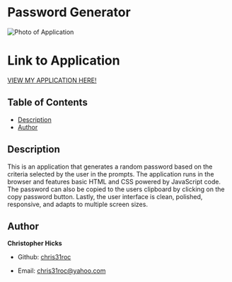 # Password Generator

![Photo of Application](./assets/password-generator.png)


# Link to Application

[VIEW MY APPLICATION HERE!](https://chris31roc.github.io/homework-3/)


## Table of Contents

* [Description](#Description)
* [Author](#Author)


## Description

This is an application that generates a random password based on the criteria selected by the user in the prompts. The application runs in the browser and features basic HTML and CSS powered by JavaScript code. The password can also be copied to the users clipboard by clicking on the copy password button. Lastly, the user interface is clean, polished, responsive, and adapts to multiple screen sizes.


## Author

**Christopher Hicks**

- Github: [chris31roc](https://github.com/chris31roc)

- Email: chris31roc@yahoo.com